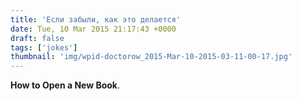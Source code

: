 ```yaml
---
title: 'Если забыли, как это делается'
date: Tue, 10 Mar 2015 21:17:43 +0000
draft: false
tags: ['jokes']
thumbnail: 'img/wpid-doctorow_2015-Mar-10-2015-03-11-00-17.jpg'
---
```


**How to Open a New Book**.